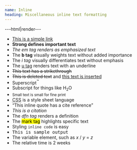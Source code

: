 ```yaml
---
name: Inline
heading: Miscellaneous inline text formatting
---
```


---html|render---

<ul>
	<li><a href="#">This is a simple link</a></li>
	<li><strong>Strong defines important text</strong></li>
	<li><em>The em tag renders as emphasized text</em></li>
	<li>The <b>b tag</b> visually weights text without added importance</li>
	<li>The <i>i tag</i> visually differentiates text without emphasis</li>
	<li>The <u>u tag</u> renders text with an underline</li>
	<li><s>This text has a strikethrough</s></li>
	<li><del>This is deleted text</del> and <ins>this text is inserted</ins></li>
	<li>Superscript<sup>&trade;</sup></li>
	<li>Subscript for things like H<sub>2</sub>O</li>
	<li><small>Small text is small for fine print</small></li>
	<li><abbr title="Cascading Style Sheets">CSS</abbr> is a style sheet language</li>
	<li><q cite="https://www.weepower.com">This inline quote has a cite reference</q></li>
	<li><cite>This is a citation</cite></li>
	<li>The <dfn>dfn tag</dfn> renders a definition</li>
	<li>The <mark>mark tag</mark> highlights specific text</li>
	<li>Styling <code>inline code</code> is easy</li>
	<li><samp>This is sample output</samp></li>
	<li>The variable element, such as <var>x</var> / <var>y</var> = <var>z</var></li>
	<li>The relative time is <time datetime="2014-02-14T08:00">2 weeks</time></li>
</ul>